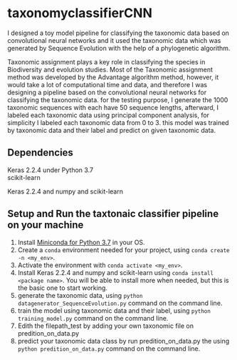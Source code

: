 # taxonomyclassifierCNN

I designed a toy model pipeline for classifying the taxonomic data based on convolutional neural networks and it used the taxonomic data which was generated by Sequence Evolution with the help of a phylogenetic algorithm.


Taxonomic assignment plays a key role in classifying the species in Biodiversity and evolution studies. Most of the Taxonomic assignment method was developed by the Advantage algorithm method, however, it would take a lot of computational time and data, and therefore I was designing a pipeline based on the convolutional neural networks for classifying the taxonomic data. for the testing purpose, I generate the 1000 taxonomic sequences with each have 50 sequence lengths, afterward, I labeled each taxonomic data using principal component analysis, for simplicity I labeled each taxonomic data from 0 to 3. this model was trained by taxonomic data and their label and predict on given taxonomic data.

## Dependencies
  Keras 2.2.4 under Python 3.7<br/>
  scikit-learn<br/>
  
  Keras 2.2.4 and numpy and  scikit-learn
  
##  Setup and Run the taxtonaic classifier pipeline on your machine

1. Install [Miniconda for Python 3.7](https://docs.conda.io/en/latest/miniconda.html) in your OS.
2. Create a `conda` environment needed for your project, using `conda create -n <my_env>`.
3. Activate the environment with `conda activate <my_env>`.
4. Install  Keras 2.2.4 and numpy and  scikit-learn using `conda install <package name>`. You will be able to install more when needed, but this is the basic one to start working.
5. generate the taxonomic data, using `python datagenerator_SequenceEvolution.py` command on the command line.
7. train the model using taxonomic data and their label, using `python training_model.py` command on the command line.
8. Edith the filepath_test by adding your own taxonomic file on predition_on_data.py
9. predict your taxonomic data class by run predition_on_data.py the using `python predition_on_data.py` command on the command line.


